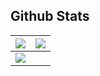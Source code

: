 ## Github Stats

<img src="https://github-readme-stats.vercel.app/api?username=johnnorlin&&show_icons=true&count_private=true&theme=github_dark">|<img src="https://github-readme-streak-stats.herokuapp.com/?user=johnnorlin&theme=blueberry_duo"/>
|---|---|
<img src="https://github-readme-stats.vercel.app/api/top-langs/?username=johnnorlin&layout=compact&theme=github_dark"/>|
